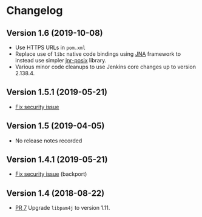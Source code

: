 # Changelog

## Version 1.6 (2019-10-08)

-   Use HTTPS URLs in `pom.xml`
-   Replace use of `libc` native code bindings using
    [JNA](https://github.com/java-native-access/jna) framework to
    instead use simpler [jnr-posix](https://github.com/jnr/jnr-posix)
    library.
-   Various minor code cleanups to use Jenkins core changes up to
    version 2.138.4.

## Version 1.5.1 (2019-05-21)

-   [Fix security issue](https://jenkins.io/security/advisory/2019-05-21/#SECURITY-1316)

## Version 1.5 (2019-04-05)

-   No release notes recorded

## Version 1.4.1 (2019-05-21)

-   [Fix security issue](https://jenkins.io/security/advisory/2019-05-21/#SECURITY-1316)
    (backport)

## Version 1.4 (2018-08-22)

-   [PR 7](https://github.com/jenkinsci/pam-auth-plugin/pull/7) Upgrade
    `libpam4j` to version 1.11.
